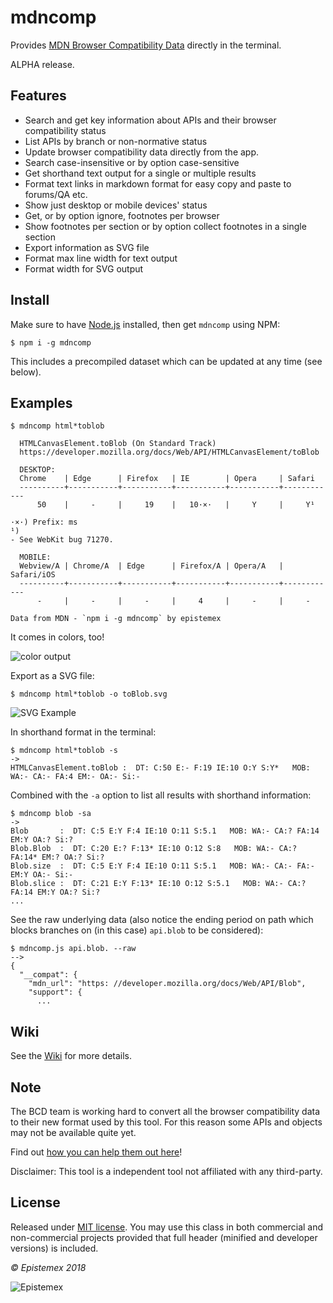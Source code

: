 mdncomp
=======

Provides [MDN Browser Compatibility Data](https://github.com/mdn/browser-compat-data) directly in the terminal.

ALPHA release.


Features
--------
- Search and get key information about APIs and their browser compatibility status
- List APIs by branch or non-normative status
- Update browser compatibility data directly from the app.
- Search case-insensitive or by option case-sensitive
- Get shorthand text output for a single or multiple results
- Format text links in markdown format for easy copy and paste to forums/QA etc.
- Show just desktop or mobile devices' status
- Get, or by option ignore, footnotes per browser
- Show footnotes per section or by option collect footnotes in a single section
- Export information as SVG file
- Format max line width for text output
- Format width for SVG output


Install
-------
Make sure to have [Node.js](https://nodejs.org/en/) installed, then get `mdncomp` using NPM:

    $ npm i -g mdncomp

This includes a precompiled dataset which can be updated at any time (see below).


Examples
--------

```text
$ mdncomp html*toblob

  HTMLCanvasElement.toBlob (On Standard Track)
  https://developer.mozilla.org/docs/Web/API/HTMLCanvasElement/toBlob

  DESKTOP:
  Chrome    | Edge      | Firefox   | IE        | Opera     | Safari
  ----------+-----------+-----------+-----------+-----------+------------
      50    |     -     |     19    |   10·×·   |     Y     |     Y¹

·×·) Prefix: ms
¹)
- See WebKit bug 71270.

  MOBILE:
  Webview/A | Chrome/A  | Edge      | Firefox/A | Opera/A   | Safari/iOS
  ----------+-----------+-----------+-----------+-----------+------------
      -     |     -     |     -     |     4     |     -     |     -

Data from MDN - `npm i -g mdncomp` by epistemex
```

It comes in colors, too!

![color output](https://i.imgur.com/Cw8ns62.png)

Export as a SVG file:

    $ mdncomp html*toblob -o toBlob.svg

![SVG Example](https://i.imgur.com/YssRnNs.png)

In shorthand format in the terminal:

```text
$ mdncomp html*toblob -s
->
HTMLCanvasElement.toBlob :  DT: C:50 E:- F:19 IE:10 O:Y S:Y*   MOB: WA:- CA:- FA:4 EM:- OA:- Si:-
```

Combined with the `-a` option to list all results with shorthand information:
```text
$ mdncomp blob -sa
->
Blob       :  DT: C:5 E:Y F:4 IE:10 O:11 S:5.1   MOB: WA:- CA:? FA:14 EM:Y OA:? Si:?
Blob.Blob  :  DT: C:20 E:? F:13* IE:10 O:12 S:8   MOB: WA:- CA:? FA:14* EM:? OA:? Si:?
Blob.size  :  DT: C:5 E:Y F:4 IE:10 O:11 S:5.1   MOB: WA:- CA:- FA:- EM:Y OA:- Si:-
Blob.slice :  DT: C:21 E:Y F:13* IE:10 O:12 S:5.1   MOB: WA:- CA:? FA:14 EM:Y OA:? Si:?
...
```

See the raw underlying data (also notice the ending period on path which blocks branches
on (in this case) `api.blob` to be considered):

```text
$ mdncomp.js api.blob. --raw
-->
{
  "__compat": {
    "mdn_url": "https: //developer.mozilla.org/docs/Web/API/Blob",
    "support": {
      ...
```

Wiki
----
See the [Wiki](https://github.com/epistemex/mdncomp/wiki) for more details.


Note
----
The BCD team is working hard to convert all the browser compatibility
data to their new format used by this tool. For this reason some APIs
and objects may not be available quite yet.

Find out [how you can help them out here](https://developer.mozilla.org/en-US/docs/MDN/Contribute/Structures/Compatibility_tables)!

Disclaimer: This tool is a independent tool not affiliated with any third-party.

License
-------
Released under [MIT license](http://choosealicense.com/licenses/mit/). You may use this class in both commercial and non-commercial projects provided that full header (minified and developer versions) is included.

*&copy; Epistemex 2018*

![Epistemex](https://i.imgur.com/GP6Q3v8.png)
